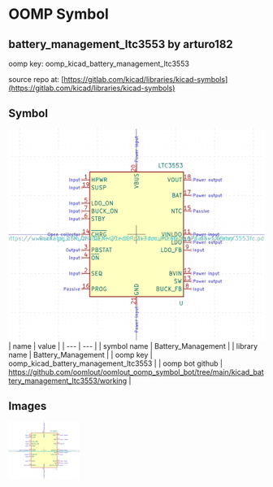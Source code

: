 # OOMP Symbol  
## battery_management_ltc3553  by arturo182  
  
oomp key: oomp_kicad_battery_management_ltc3553  
  
source repo at: [https://gitlab.com/kicad/libraries/kicad-symbols](https://gitlab.com/kicad/libraries/kicad-symbols)  
## Symbol  
  
[![working.png](working_600.png)](working.png)  
| name | value | 
| --- | --- | 
| symbol name | Battery_Management | 
| library name | Battery_Management | 
| oomp key | oomp_kicad_battery_management_ltc3553 | 
| oomp bot github | https://github.com/oomlout/oomlout_oomp_symbol_bot/tree/main/kicad_battery_management_ltc3553/working | 
## Images  
  
[![working.png](working_140.png)](working.png)  
